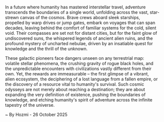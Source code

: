 
In a future where humanity has mastered interstellar travel, adventure transcends the boundaries of a single world, unfolding across the vast, star-strewn canvas of the cosmos. Brave crews aboard sleek starships, propelled by warp drives or jump gates, embark on voyages that can span decades, leaving behind the comfort of familiar systems for the cold, silent void. Their compasses are set not for distant cities, but for the faint glow of undiscovered suns, the whispered legends of ancient alien ruins, and the profound mystery of uncharted nebulae, driven by an insatiable quest for knowledge and the thrill of the unknown.

These galactic pioneers face dangers unseen on any terrestrial map: volatile stellar phenomena, the crushing gravity of rogue black holes, and the unpredictable encounters with civilizations vastly different from their own. Yet, the rewards are immeasurable – the first glimpse of a vibrant, alien ecosystem, the deciphering of a lost language from a fallen empire, or the discovery of a resource vital to humanity's survival. Such cosmic odysseys are not merely about reaching a destination; they are about expanding the very definition of existence, pushing the boundaries of knowledge, and etching humanity's spirit of adventure across the infinite tapestry of the universe.

~ By Hozmi - 26 October 2025
